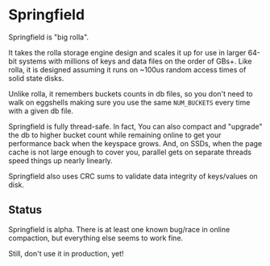 Springfield
===========

Springfield is "big rolla".

It takes the rolla storage engine design and scales it up
for use in larger 64-bit systems with millions of keys
and data files on the order of GBs+.  Like rolla, it is
designed assuming it runs on ~100us random access
times of solid state disks.

Unlike rolla, it remembers buckets counts in db files,
so you don't need to walk on eggshells making sure you
use the same `NUM_BUCKETS` every time with a given db
file.

Springfield is fully thread-safe.  In fact,
You can also compact and "upgrade" the db to
higher bucket count while remaining online to get your
performance back when the keyspace grows.  And, on SSDs,
when the page cache is not large enough to cover you,
parallel gets on separate threads speed things up nearly
linearly.

Springfield also uses CRC sums to validate data
integrity of keys/values on disk.

Status
------

Springfield is alpha.  There is at least one known
bug/race in online compaction, but everything else
seems to work fine.

Still, don't use it in production, yet!

